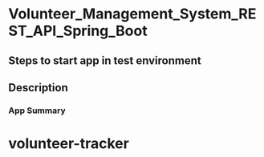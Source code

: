 # Volunteer_Management_System_REST_API_Spring_Boot

## Steps to start app in test environment

## Description
### App Summary
# volunteer-tracker
